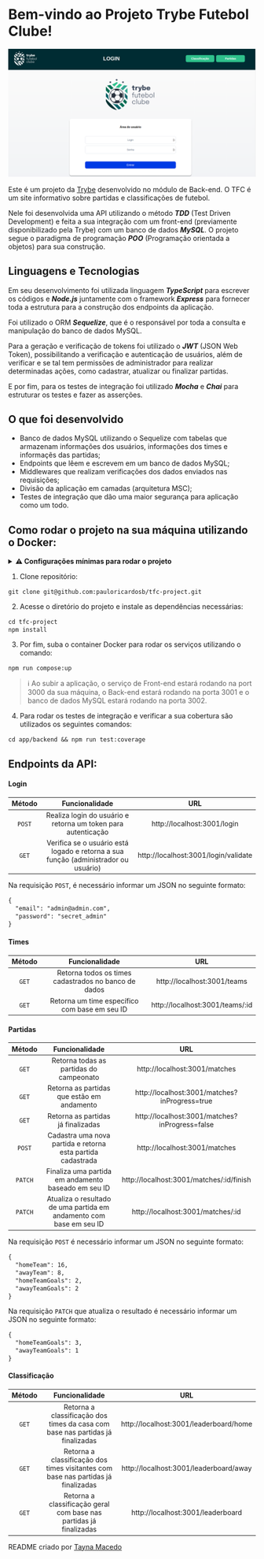 # Bem-vindo ao Projeto Trybe Futebol Clube!

<img src="tfc.png" alt="Página de login do projeto TFC">

Este é um projeto da [Trybe](https://www.betrybe.com/) desenvolvido no módulo de Back-end.
O TFC é um site informativo sobre partidas e classificações de futebol. 

Nele foi desenvolvida uma API utilizando o método ***TDD*** (Test Driven Development) e feita a sua integração com um front-end (previamente disponibilizado pela Trybe) com um banco de dados ***MySQL***.
O projeto segue o paradigma de programação ***POO*** (Programação orientada a objetos) para sua construção.

## Linguagens e Tecnologias

Em seu desenvolvimento foi utilizada linguagem ***TypeScript*** para escrever os códigos e ***Node.js*** juntamente com o framework ***Express*** para fornecer toda a estrutura para a construção dos endpoints da aplicação. 

Foi utilizado o ORM ***Sequelize***, que é o responsável por toda a consulta e manipulação do banco de dados MySQL.

Para a geração e verificação de tokens foi utilizado o ***JWT*** (JSON Web Token), possibilitando a verificação e autenticação de usuários, além de verificar e se tal tem permissões de administrador para realizar determinadas ações, como cadastrar, atualizar ou finalizar partidas.

E por fim, para os testes de integração foi utilizado ***Mocha*** e ***Chai*** para estruturar os testes e fazer as asserções.

## O que foi desenvolvido

  - Banco de dados MySQL utilizando o Sequelize com tabelas que armazenam informações dos usuários, informações dos times e informaçẽs das partidas; 
  - Endpoints que lêem e escrevem em um banco de dados MySQL;
  - Middlewares que realizam verificações dos dados enviados nas requisições;
  - Divisão da aplicação em camadas (arquitetura MSC);
  - Testes de integração que dão uma maior segurança para aplicação como um todo.

## Como rodar o projeto na sua máquina utilizando o Docker:

<details>
<summary><strong> ⚠️ Configurações mínimas para rodar o projeto</strong></summary>
<br/>
Na sua máquina você deve ter:

- Sistema Operacional Distribuição Unix;
- Node versão igual ou superior à 16.14.0 LTS;
- Docker;
- Docker-compose versão igual ou superior à 1.29.2.
</details>

1. Clone repositório:
```
git clone git@github.com:pauloricardosb/tfc-project.git
```

2. Acesse o diretório do projeto e instale as dependências necessárias:
```
cd tfc-project
npm install
```

3. Por fim, suba o container Docker para rodar os serviços utilizando o comando:
```
npm run compose:up
```

> ℹ️ Ao subir a aplicação, o serviço de Front-end estará rodando na port 3000 da sua máquina, o Back-end estará rodando na porta 3001 e o banco de dados MySQL estará rodando na porta 3002.

4. Para rodar os testes de integração e verificar a sua cobertura são utilizados os seguintes comandos:

```
cd app/backend && npm run test:coverage
```

## Endpoints da API:

#### Login

|Método |Funcionalidade                                                                     |URL                                          |
|:-----:|:---------------------------------------------------------------------------------:|:-------------------------------------------:|
|`POST` |Realiza login do usuário e retorna um token para autenticação                      |http://localhost:3001/login                  |
|`GET`  |Verifica se o usuário está logado e retorna a sua função (administrador ou usuário)|http://localhost:3001/login/validate         |

Na requisição `POST`, é necessário informar um JSON no seguinte formato:

```
{
  "email": "admin@admin.com",
  "password": "secret_admin"
}
```

#### Times

|Método |Funcionalidade                                                                    |URL                                           |
|:-----:|:--------------------------------------------------------------------------------:|:--------------------------------------------:|
|`GET`  |Retorna todos os times cadastrados no banco de dados                              |http://localhost:3001/teams                   |
|`GET`  |Retorna um time específico com base em seu ID                                     |http://localhost:3001/teams/:id               |

#### Partidas

|Método |Funcionalidade                                                                    |URL                                           |
|:-----:|:--------------------------------------------------------------------------------:|:--------------------------------------------:|
|`GET`  |Retorna todas as partidas do campeonato                                           |http://localhost:3001/matches                 |
|`GET`  |Retorna as partidas que estão em andamento                                        |http://localhost:3001/matches?inProgress=true |
|`GET`  |Retorna as partidas já finalizadas                                                |http://localhost:3001/matches?inProgress=false|
|`POST` |Cadastra uma nova partida e retorna esta partida cadastrada                       |http://localhost:3001/matches                 |
|`PATCH`|Finaliza uma partida em andamento baseado em seu ID                               |http://localhost:3001/matches/:id/finish      |
|`PATCH`|Atualiza o resultado de uma partida em andamento com base em seu ID               |http://localhost:3001/matches/:id             |


Na requisição `POST` é necessário informar um JSON no seguinte formato:

```
{
  "homeTeam": 16,
  "awayTeam": 8,
  "homeTeamGoals": 2,
  "awayTeamGoals": 2
}
```


Na requisição `PATCH` que atualiza o resultado é necessário informar um JSON no seguinte formato:

```
{
  "homeTeamGoals": 3,
  "awayTeamGoals": 1
}
```

#### Classificação

|Método |Funcionalidade                                                                    |URL                                           |
|:-----:|:--------------------------------------------------------------------------------:|:--------------------------------------------:|
|`GET`  |Retorna a classificação dos times da casa com base nas partidas já finalizadas    |http://localhost:3001/leaderboard/home        |
|`GET`  |Retorna a classificação dos times visitantes com base nas partidas já finalizadas |http://localhost:3001/leaderboard/away        |
|`GET`  |Retorna a classificação geral com base nas partidas já finalizadas                |http://localhost:3001/leaderboard             |




README criado por <a href="https://github.com/Tayna-Silva-Macedo" >Tayna Macedo</a>
